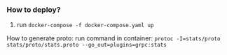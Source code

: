 ### How to deploy?
1) run `docker-compose -f docker-compose.yaml up`

How to generate proto:
run command in container: ```protoc -I=stats/proto stats/proto/stats.proto --go_out=plugins=grpc:stats```